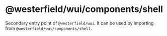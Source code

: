 # @westerfield/wui/components/shell

Secondary entry point of `@westerfield/wui`. It can be used by importing from `@westerfield/wui/components/shell`.
